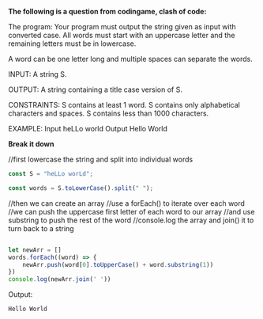 [category]: <> (Coding)
[date]: <> (2023/03/18)
[title]: <> (Codingame Question 4)

<b>The following is a question from codingame, clash of code:</b>

The program:
Your program must output the string given as input with converted case. All words must start with an uppercase letter and the remaining letters must be in lowercase.

A word can be one letter long and multiple spaces can separate the words.

INPUT:
A string S.

OUTPUT:
A string containing a title case version of S.

CONSTRAINTS:
S contains at least 1 word.
S contains only alphabetical characters and spaces.
S contains less than 1000 characters.

EXAMPLE:
Input
heLLo world
Output
Hello World

<b>Break it down</b>

//first lowercase the string and split into individual words

```javascript
const S = "heLLo worLd";

const words = S.toLowerCase().split(" ");
```

//then we can create an array
//use a forEach() to iterate over each word
//we can push the uppercase first letter of each word to our array
//and use substring to push the rest of the word
//console.log the array and join() it to turn back to a string

```javascript

let newArr = []
words.forEach((word) => {
    newArr.push(word[0].toUpperCase() + word.substring(1)) 
})
console.log(newArr.join(' '))
```

Output:

```javascript
Hello World
```